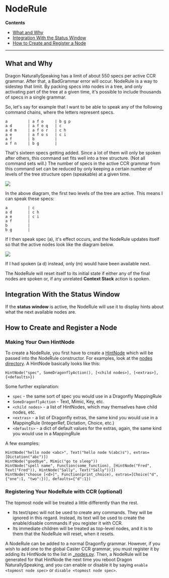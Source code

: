 # NodeRule

**Contents**
* [What and Why](#what-and-why)
* [Integration With the Status Window](#integration-with-the-status-window)
* [How to Create and Register a Node](#how-to-create-and-register-a-node)

***
## What and Why

Dragon NaturallySpeaking has a limit of about 550 specs per active CCR grammar. After that, a BadGrammar error will occur. NodeRule is a way to sidestep that limit. By packing specs into nodes in a tree, and only activating part of the tree at a given time, it's possible to include thousands of specs in a single grammar.

So, let's say for example that I want to be able to speak any of the following command chains, where the letters represent specs.

    a         | a f o     | b g p
    a d       | a f o q   | c
    a d m     | a f o r   | c h
    a e       | a f o s   | c i
    a f       | b         | 
    a f n     | b g       | 

That's sixteen specs getting added. Since a lot of them will only be spoken after others, this command set fits well into a tree structure. (Not all command sets will.) The number of specs in the active CCR grammar from this command set can be reduced by only keeping a certain number of levels of the tree structure open (speakable) at a given time.

<img src="https://github.com/synkarius/caster/blob/master/caster/doc/img/noderule1.png">

In the above diagram, the first two levels of the tree are active. This means I can speak these specs:

    a         | c
    a d       | c h
    a e       | c i
    a f       | 
    b         | 
    b g       | 

If I then speak spec (a), it's effect occurs, and the NodeRule updates itself so that the active nodes look like the diagram below.

<img src="https://github.com/synkarius/caster/blob/master/caster/doc/img/noderule2.png">

If I had spoken (a d) instead, only (m) would have been available next.

The NodeRule will reset itself to its initial state if either any of the final nodes are spoken or, if any unrelated **Context Stack** action is spoken.

## Integration With the Status Window
If the **status window** is active, the NodeRule will use it to display hints about what the next available nodes are.

## How to Create and Register a Node
### Making Your Own HintNode
To create a NodeRule, you first have to create a [HintNode](https://github.com/synkarius/caster/blob/master/caster/lib/dfplus/hint/hintnode.py) which will be passed into the NodeRule constructor. For examples, look at the [nodes directory](https://github.com/synkarius/caster/tree/master/caster/lib/dfplus/hint/nodes). A HintNode basically looks like this:

    HintNode("spec", SomeDragonflyAction(), [<child nodes>], [<extras>], {<defaults>})

Some further explanation:

* `spec` - the same sort of spec you would use in a Dragonfly MappingRule
* `SomeDragonflyAction` - Text, Mimic, Key, etc.
* `<child nodes>` - a list of HintNodes, which may themselves have child nodes, etc.
* `<extras>` - a list of Dragonfly extras, the same kind you would use in a MappingRule (IntegerRef, Dictation, Choice, etc.)
* `<defaults>` - a dict of default values for the extras, again, the same kind you would use in a MappingRule

A few examples:

    HintNode("hello node <abc>", Text("hello node %(abc)s"), extras=[Dictation("abc")])
    HintNode("goodbye", Mimic("go to sleep"))
    HintNode("spell name", Function(some_function), [HintNode("Fred", Text("Fred")), HintNode("Sally", Text("Sally"))])
    HintNode("choose [<d>]", Function(print_choice), extras=[Choice("d", {"one":1, "two":})], defaults={"d":1})

### Registering Your NodeRule with CCR (optional)
The topmost node will be treated a little differently than the rest.

* Its text/spec will not be used to create any commands. They will be ignored in this regard. Instead, its text will be used to create the enable/disable commands if you register it with CCR.
* Its immediate children will be treated as top-level nodes, and it is to them that the NodeRule will reset, when it resets.

A NodeRule can be added to a normal Dragonfly grammar. However, if you wish to add one to the global Caster CCR grammar, you must register it by adding its HintNode to the list in [_nodes.py](https://github.com/synkarius/caster/blob/master/caster/lib/dfplus/hint/_nodes.py). Then, a NodeRule will be generated for that HintNode the next time you reboot Dragon NaturallySpeaking, and you can enable or disable it by saying `enable <topmost node spec>` or `disable <topmost node spec>`.